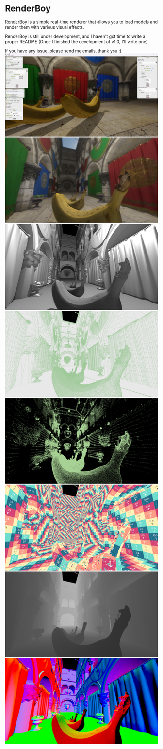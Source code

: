 # RenderBoy
[RenderBoy](https://github.com/LittleNate-Dev/RenderBoy) is a simple real-time renderer that allows you to load models and render them with various visual effects.

RenderBoy is still under development, and I haven't got time to write a proper README (Once I finished the development of v1.0, I'll write one).

If you have any issue, please send me emails, thank you :)
![IMG](https://github.com/LittleNate-Dev/RenderBoy/blob/master/Screenshot_1.png)
![IMG](https://github.com/LittleNate-Dev/RenderBoy/blob/master/Screenshot_2.png)
![IMG](https://github.com/LittleNate-Dev/RenderBoy/blob/master/Screenshot_3.png)
![IMG](https://github.com/LittleNate-Dev/RenderBoy/blob/master/Screenshot_4.png)
![IMG](https://github.com/LittleNate-Dev/RenderBoy/blob/master/Screenshot_5.png)
![IMG](https://github.com/LittleNate-Dev/RenderBoy/blob/master/Screenshot_6.png)
![IMG](https://github.com/LittleNate-Dev/RenderBoy/blob/master/Screenshot_7.png)
![IMG](https://github.com/LittleNate-Dev/RenderBoy/blob/master/Screenshot_8.png)